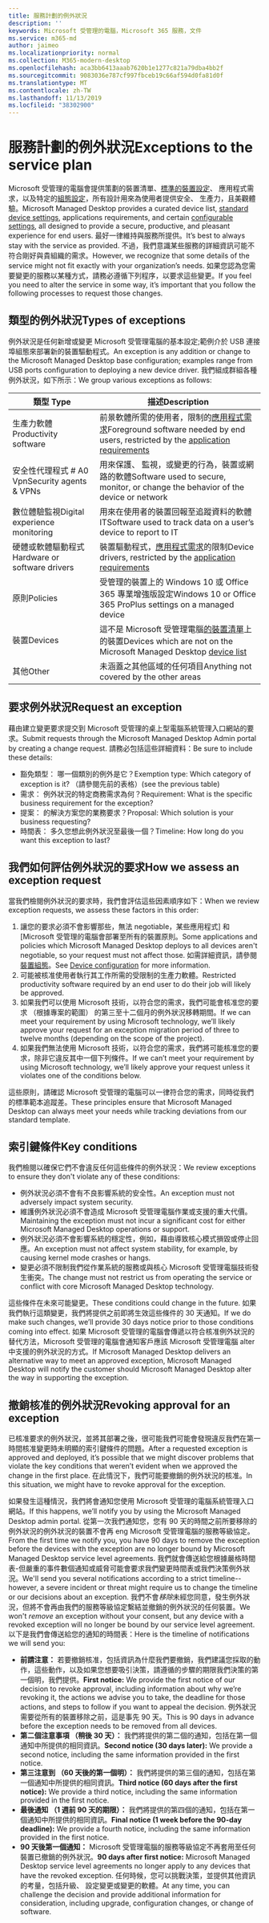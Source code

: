 ```yaml
---
title: 服務計劃的例外狀況
description: ''
keywords: Microsoft 受管理的電腦，Microsoft 365 服務，文件
ms.service: m365-md
author: jaimeo
ms.localizationpriority: normal
ms.collection: M365-modern-desktop
ms.openlocfilehash: aca3bb6413aaab7620b1e1277c821a79dba4bb2f
ms.sourcegitcommit: 9083036e787cf997fbceb19c66af594d0fa81d0f
ms.translationtype: MT
ms.contentlocale: zh-TW
ms.lasthandoff: 11/13/2019
ms.locfileid: "38302900"
---
```

# <a name="exceptions-to-the-service-plan"></a><span data-ttu-id="2c54f-103">服務計劃的例外狀況</span><span class="sxs-lookup"><span data-stu-id="2c54f-103">Exceptions to the service plan</span></span>

<span data-ttu-id="2c54f-104">Microsoft 受管理的電腦會提供策劃的裝置清單、[標準的裝置設定](device-policies.md)、 應用程式需求，以及特定的[組態設定](../working-with-managed-desktop/config-setting-overview.md)，所有設計用來為使用者提供安全、 生產力，且美觀體驗。</span><span class="sxs-lookup"><span data-stu-id="2c54f-104">Microsoft Managed Desktop provides a curated device list, [standard device settings](device-policies.md), applications requirements, and certain [configurable settings](../working-with-managed-desktop/config-setting-overview.md), all designed to provide a secure, productive, and pleasant experience for end users.</span></span> <span data-ttu-id="2c54f-105">最好一律維持與服務所提供。</span><span class="sxs-lookup"><span data-stu-id="2c54f-105">It’s best to always stay with the service as provided.</span></span> <span data-ttu-id="2c54f-106">不過，我們意識某些服務的詳細資訊可能不符合剛好與貴組織的需求。</span><span class="sxs-lookup"><span data-stu-id="2c54f-106">However, we recognize that some details of the service might not fit exactly with your organization’s needs.</span></span> <span data-ttu-id="2c54f-107">如果您認為您需要變更的服務以某種方式，請務必遵循下列程序，以要求這些變更。</span><span class="sxs-lookup"><span data-stu-id="2c54f-107">If you feel you need to alter the service in some way, it’s important that you follow the following processes to request those changes.</span></span>
 
## <a name="types-of-exceptions"></a><span data-ttu-id="2c54f-108">類型的例外狀況</span><span class="sxs-lookup"><span data-stu-id="2c54f-108">Types of exceptions</span></span>

<span data-ttu-id="2c54f-109">例外狀況是任何新增或變更 Microsoft 受管理電腦的基本設定;範例介於 USB 連接埠組態來部署新的裝置驅動程式。</span><span class="sxs-lookup"><span data-stu-id="2c54f-109">An exception is any addition or change to the Microsoft Managed Desktop base configuration; examples range from USB ports configuration to deploying a new device driver.</span></span> <span data-ttu-id="2c54f-110">我們組成群組各種例外狀況，如下所示：</span><span class="sxs-lookup"><span data-stu-id="2c54f-110">We group various exceptions as follows:</span></span>

|<span data-ttu-id="2c54f-111">類型	</span><span class="sxs-lookup"><span data-stu-id="2c54f-111">Type</span></span>  |<span data-ttu-id="2c54f-112">描述</span><span class="sxs-lookup"><span data-stu-id="2c54f-112">Description</span></span>  |
|---------|---------|
|<span data-ttu-id="2c54f-113">生產力軟體</span><span class="sxs-lookup"><span data-stu-id="2c54f-113">Productivity software</span></span>     |  <span data-ttu-id="2c54f-114">前景軟體所需的使用者，限制的[應用程式需求](mmd-app-requirements.md)</span><span class="sxs-lookup"><span data-stu-id="2c54f-114">Foreground software needed by end users, restricted by the [application requirements](mmd-app-requirements.md)</span></span>       |
|<span data-ttu-id="2c54f-115">安全性代理程式 # A0 Vpn</span><span class="sxs-lookup"><span data-stu-id="2c54f-115">Security agents & VPNs</span></span>     |  <span data-ttu-id="2c54f-116">用來保護、 監視，或變更的行為，裝置或網路的軟體</span><span class="sxs-lookup"><span data-stu-id="2c54f-116">Software used to secure, monitor, or change the behavior of the device or network</span></span>       |
|<span data-ttu-id="2c54f-117">數位體驗監視</span><span class="sxs-lookup"><span data-stu-id="2c54f-117">Digital experience monitoring</span></span>     |  <span data-ttu-id="2c54f-118">用來在使用者的裝置回報至追蹤資料的軟體 IT</span><span class="sxs-lookup"><span data-stu-id="2c54f-118">Software used to track data on a user’s device to report to IT</span></span>       |
|<span data-ttu-id="2c54f-119">硬體或軟體驅動程式</span><span class="sxs-lookup"><span data-stu-id="2c54f-119">Hardware or software drivers</span></span>     |   <span data-ttu-id="2c54f-120">裝置驅動程式，[應用程式需求](mmd-app-requirements.md)的限制</span><span class="sxs-lookup"><span data-stu-id="2c54f-120">Device drivers, restricted by the [application requirements](mmd-app-requirements.md)</span></span>      |
|<span data-ttu-id="2c54f-121">原則</span><span class="sxs-lookup"><span data-stu-id="2c54f-121">Policies</span></span>     | <span data-ttu-id="2c54f-122">受管理的裝置上的 Windows 10 或 Office 365 專業增強版設定</span><span class="sxs-lookup"><span data-stu-id="2c54f-122">Windows 10 or Office 365 ProPlus settings on a managed device</span></span>        |
|<span data-ttu-id="2c54f-123">裝置</span><span class="sxs-lookup"><span data-stu-id="2c54f-123">Devices</span></span>     | <span data-ttu-id="2c54f-124">這不是 Microsoft 受管理電腦[的裝置清單](device-list.md)上的裝置</span><span class="sxs-lookup"><span data-stu-id="2c54f-124">Devices which are not on the Microsoft Managed Desktop [device list](device-list.md)</span></span>        |
|<span data-ttu-id="2c54f-125">其他</span><span class="sxs-lookup"><span data-stu-id="2c54f-125">Other</span></span>     |  <span data-ttu-id="2c54f-126">未涵蓋之其他區域的任何項目</span><span class="sxs-lookup"><span data-stu-id="2c54f-126">Anything not covered by the other areas</span></span>       |
 
## <a name="request-an-exception"></a><span data-ttu-id="2c54f-127">要求例外狀況</span><span class="sxs-lookup"><span data-stu-id="2c54f-127">Request an exception</span></span>

<span data-ttu-id="2c54f-128">藉由建立變更要求提交到 Microsoft 受管理的桌上型電腦系統管理入口網站的要求。</span><span class="sxs-lookup"><span data-stu-id="2c54f-128">Submit requests through the Microsoft Managed Desktop Admin portal by creating a change request.</span></span> <span data-ttu-id="2c54f-129">請務必包括這些詳細資料：</span><span class="sxs-lookup"><span data-stu-id="2c54f-129">Be sure to include these details:</span></span>

-   <span data-ttu-id="2c54f-130">豁免類型： 哪一個類別的例外是它？</span><span class="sxs-lookup"><span data-stu-id="2c54f-130">Exemption type: Which category of exception is it?</span></span> <span data-ttu-id="2c54f-131">（請參閱先前的表格）</span><span class="sxs-lookup"><span data-stu-id="2c54f-131">(see the previous table)</span></span>
-   <span data-ttu-id="2c54f-132">需求： 例外狀況的特定商務需求為何？</span><span class="sxs-lookup"><span data-stu-id="2c54f-132">Requirement: What is the specific business requirement for the exception?</span></span>
-   <span data-ttu-id="2c54f-133">提案： 的解決方案您的業務要求？</span><span class="sxs-lookup"><span data-stu-id="2c54f-133">Proposal: Which solution is your business requesting?</span></span>
-   <span data-ttu-id="2c54f-134">時間表： 多久您想此例外狀況至最後一個？</span><span class="sxs-lookup"><span data-stu-id="2c54f-134">Timeline: How long do you want this exception to last?</span></span> 

## <a name="how-we-assess-an-exception-request"></a><span data-ttu-id="2c54f-135">我們如何評估例外狀況的要求</span><span class="sxs-lookup"><span data-stu-id="2c54f-135">How we assess an exception request</span></span>

<span data-ttu-id="2c54f-136">當我們檢閱例外狀況的要求時，我們會評估這些因素順序如下：</span><span class="sxs-lookup"><span data-stu-id="2c54f-136">When we review exception requests, we assess these factors in this order:</span></span>
 
1.  <span data-ttu-id="2c54f-137">讓您的要求必須不會影響那些，無法 negotiable，某些應用程式] 和 [Microsoft 受管理的電腦會部署至所有的裝置原則。</span><span class="sxs-lookup"><span data-stu-id="2c54f-137">Some applications and policies which Microsoft Managed Desktop deploys to all devices aren't negotiable, so your request must not affect those.</span></span> <span data-ttu-id="2c54f-138">如需詳細資訊，請參閱[裝置組態](device-policies.md)。</span><span class="sxs-lookup"><span data-stu-id="2c54f-138">See [Device configuration](device-policies.md) for more information.</span></span>
2.  <span data-ttu-id="2c54f-139">可能被核准使用者執行其工作所需的受限制的生產力軟體。</span><span class="sxs-lookup"><span data-stu-id="2c54f-139">Restricted productivity software required by an end user to do their job will likely be approved.</span></span> 
3.  <span data-ttu-id="2c54f-140">如果我們可以使用 Microsoft 技術，以符合您的需求，我們可能會核准您的要求 （根據專案的範圍） 的第三至十二個月的例外狀況移轉期間。</span><span class="sxs-lookup"><span data-stu-id="2c54f-140">If we can meet your requirement by using Microsoft technology, we’ll likely approve your request for an exception migration period of three to twelve months (depending on the scope of the project).</span></span>
4.  <span data-ttu-id="2c54f-141">如果我們無法使用 Microsoft 技術，以符合您的需求，我們將可能核准您的要求，除非它違反其中一個下列條件。</span><span class="sxs-lookup"><span data-stu-id="2c54f-141">If we can’t meet your requirement by using Microsoft technology, we’ll likely approve your request unless it violates one of the conditions below.</span></span>  

<span data-ttu-id="2c54f-142">這些原則，請確認 Microsoft 受管理的電腦可以一律符合您的需求，同時從我們的標準範本追蹤差。</span><span class="sxs-lookup"><span data-stu-id="2c54f-142">These principles ensure that Microsoft Managed Desktop can always meet your needs while tracking deviations from our standard template.</span></span> 

## <a name="key-conditions"></a><span data-ttu-id="2c54f-143">索引鍵條件</span><span class="sxs-lookup"><span data-stu-id="2c54f-143">Key conditions</span></span>

<span data-ttu-id="2c54f-144">我們檢閱以確保它們不會違反任何這些條件的例外狀況：</span><span class="sxs-lookup"><span data-stu-id="2c54f-144">We review exceptions to ensure they don't violate any of these conditions:</span></span>

-   <span data-ttu-id="2c54f-145">例外狀況必須不會有不良影響系統的安全性。</span><span class="sxs-lookup"><span data-stu-id="2c54f-145">An exception must not adversely impact system security.</span></span> 
-   <span data-ttu-id="2c54f-146">維護例外狀況必須不會造成 Microsoft 受管理電腦作業或支援的重大代價。</span><span class="sxs-lookup"><span data-stu-id="2c54f-146">Maintaining the exception must not incur a significant cost for either Microsoft Managed Desktop operations or support.</span></span>
-   <span data-ttu-id="2c54f-147">例外狀況必須不會影響系統的穩定性，例如，藉由導致核心模式損毀或停止回應。</span><span class="sxs-lookup"><span data-stu-id="2c54f-147">An exception must not affect system stability, for example, by causing kernel mode crashes or hangs.</span></span>
-   <span data-ttu-id="2c54f-148">變更必須不限制我們從作業系統的服務或與核心 Microsoft 受管理電腦技術發生衝突。</span><span class="sxs-lookup"><span data-stu-id="2c54f-148">The change must not restrict us from operating the service or conflict with core Microsoft Managed Desktop technology.</span></span>

<span data-ttu-id="2c54f-149">這些條件在未來可能變更。</span><span class="sxs-lookup"><span data-stu-id="2c54f-149">These conditions could change in the future.</span></span> <span data-ttu-id="2c54f-150">如果我們執行這類變更，我們將提供之前即將生效這些條件的 30 天通知。</span><span class="sxs-lookup"><span data-stu-id="2c54f-150">If we do make such changes, we’ll provide 30 days notice prior to those conditions coming into effect.</span></span>  <span data-ttu-id="2c54f-151">如果 Microsoft 受管理的電腦會傳遞以符合核准例外狀況的替代方法，Microsoft 受管理的電腦會通知客戶應該 Microsoft 受管理電腦 alter 中支援的例外狀況的方式。</span><span class="sxs-lookup"><span data-stu-id="2c54f-151">If Microsoft Managed Desktop delivers an alternative way to meet an approved exception, Microsoft Managed Desktop will notify the customer should Microsoft Managed Desktop alter the way in supporting the exception.</span></span> 

## <a name="revoking-approval-for-an-exception"></a><span data-ttu-id="2c54f-152">撤銷核准的例外狀況</span><span class="sxs-lookup"><span data-stu-id="2c54f-152">Revoking approval for an exception</span></span>

<span data-ttu-id="2c54f-153">已核准要求的例外狀況，並將其部署之後，很可能我們可能會發現違反我們在第一時間核准變更時未明顯的索引鍵條件的問題。</span><span class="sxs-lookup"><span data-stu-id="2c54f-153">After a requested exception is approved and deployed, it’s possible that we might discover problems that violate the key conditions that weren’t evident when we approved the change in the first place.</span></span> <span data-ttu-id="2c54f-154">在此情況下，我們可能要撤銷的例外狀況的核准。</span><span class="sxs-lookup"><span data-stu-id="2c54f-154">In this situation, we might have to revoke approval for the exception.</span></span>
 
<span data-ttu-id="2c54f-155">如果發生這種情況，我們將會通知您使用 Microsoft 受管理的電腦系統管理入口網站。</span><span class="sxs-lookup"><span data-stu-id="2c54f-155">If this happens, we’ll notify you by using the Microsoft Managed Desktop admin portal.</span></span> <span data-ttu-id="2c54f-156">從第一次我們通知您，您有 90 天的時間之前所要移除的例外狀況的例外狀況的裝置不會再 eng Microsoft 受管理電腦的服務等級協定。</span><span class="sxs-lookup"><span data-stu-id="2c54f-156">From the first time we notify you, you have 90 days to remove the exception before the devices with the exception are no longer bound by Microsoft Managed Desktop service level agreements.</span></span> <span data-ttu-id="2c54f-157">我們就會傳送給您根據嚴格時間表-但嚴重的事件數個通知或威脅可能會要求我們變更時間表或我們決策例外狀況。</span><span class="sxs-lookup"><span data-stu-id="2c54f-157">We'll send you several notifications according to a strict timeline--however, a severe incident or threat might require us to change the timeline or our decisions about an exception.</span></span> <span data-ttu-id="2c54f-158">我們不會*移除*未經您同意，發生例外狀況，但將不會再由我們的服務等級協定繫結並撤銷的例外狀況的任何裝置。</span><span class="sxs-lookup"><span data-stu-id="2c54f-158">We won't *remove* an exception without your consent, but any device with a revoked exception will no longer be bound by our service level agreement.</span></span> <span data-ttu-id="2c54f-159">以下是我們會傳送給您的通知的時間表：</span><span class="sxs-lookup"><span data-stu-id="2c54f-159">Here is the timeline of notifications we will send you:</span></span>

- <span data-ttu-id="2c54f-160">**前請注意：** 若要撤銷核准，包括資訊為什麼我們要撤銷，我們建議您採取的動作，這些動作，以及如果您想要吸引決策，請遵循的步驟的期限我們決策的第一個明，我們提供。</span><span class="sxs-lookup"><span data-stu-id="2c54f-160">**First notice:** We provide the first notice of our decision to revoke approval, including information about why we’re revoking it, the actions we advise you to take, the deadline for those actions, and steps to follow if you want to appeal the decision.</span></span> <span data-ttu-id="2c54f-161">例外狀況需要從所有的裝置移除之前，這是事先 90 天。</span><span class="sxs-lookup"><span data-stu-id="2c54f-161">This is 90 days in advance before the exception needs to be removed from all devices.</span></span> 
- <span data-ttu-id="2c54f-162">**第二個注意事項 （稍後 30 天）：** 我們將提供的第二個的通知，包括在第一個通知中所提供的相同資訊。</span><span class="sxs-lookup"><span data-stu-id="2c54f-162">**Second notice (30 days later):** We provide a second notice, including the same information provided in the first notice.</span></span> 
- <span data-ttu-id="2c54f-163">**第三注意到 （60 天後的第一個明）：** 我們將提供的第三個的通知，包括在第一個通知中所提供的相同資訊。</span><span class="sxs-lookup"><span data-stu-id="2c54f-163">**Third notice (60 days after the first notice):** We provide a third notice, including the same information provided in the first notice.</span></span> 
- <span data-ttu-id="2c54f-164">**最後通知 （1 週前 90 天的期限）：** 我們將提供的第四個的通知，包括在第一個通知中所提供的相同資訊。</span><span class="sxs-lookup"><span data-stu-id="2c54f-164">**Final notice (1 week before the 90-day deadline):** We provide a fourth notice, including the same information provided in the first notice.</span></span>
- <span data-ttu-id="2c54f-165">**90 天後第一個通知：** Microsoft 受管理電腦的服務等級協定不再套用至任何裝置已撤銷的例外狀況。</span><span class="sxs-lookup"><span data-stu-id="2c54f-165">**90 days after first notice:** Microsoft Managed Desktop service level agreements no longer apply to any devices that have the revoked exception.</span></span> <span data-ttu-id="2c54f-166">任何時候，您可以挑戰決策，並提供其他資訊的考量，包括升級、 設定變更或變更的軟體。</span><span class="sxs-lookup"><span data-stu-id="2c54f-166">At any time, you can challenge the decision and provide additional information for consideration, including upgrade, configuration changes, or change of software.</span></span> 


